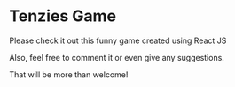 # Tenzies Game

Please check it out this funny game created using React JS

Also, feel free to comment it or even give any suggestions.

That will be more than welcome!
